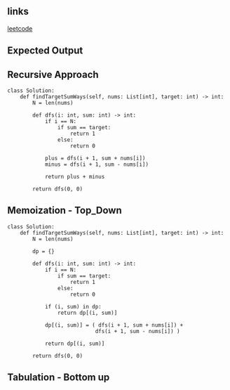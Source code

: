 ## links
[leetcode](https://leetcode.com/problems/target-sum)

## Expected Output


## Recursive Approach

```
class Solution:
    def findTargetSumWays(self, nums: List[int], target: int) -> int:
        N = len(nums)

        def dfs(i: int, sum: int) -> int:
            if i == N:
                if sum == target:
                    return 1
                else:
                    return 0
            
            plus = dfs(i + 1, sum + nums[i])
            minus = dfs(i + 1, sum - nums[i])

            return plus + minus
        
        return dfs(0, 0)
```

## Memoization - Top_Down

```
class Solution:
    def findTargetSumWays(self, nums: List[int], target: int) -> int:
        N = len(nums)

        dp = {}

        def dfs(i: int, sum: int) -> int:
            if i == N:
                if sum == target:
                    return 1
                else:
                    return 0
            
            if (i, sum) in dp:
                return dp[(i, sum)]
            
            dp[(i, sum)] = ( dfs(i + 1, sum + nums[i]) + 
                            dfs(i + 1, sum - nums[i]) )

            return dp[(i, sum)]
        
        return dfs(0, 0)
```

## Tabulation - Bottom up

```

```